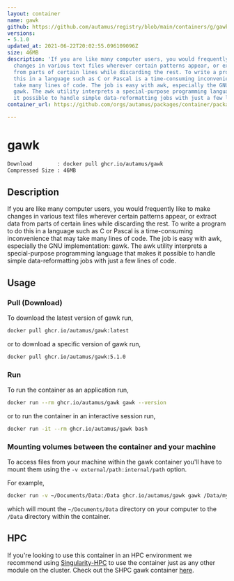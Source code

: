 ```yaml
---
layout: container
name: gawk
github: https://github.com/autamus/registry/blob/main/containers/g/gawk/spack.yaml
versions:
- 5.1.0
updated_at: 2021-06-22T20:02:55.096109096Z
size: 46MB
description: 'If you are like many computer users, you would frequently like to make
  changes in various text files wherever certain patterns appear, or extract data
  from parts of certain lines while discarding the rest. To write a program to do
  this in a language such as C or Pascal is a time-consuming inconvenience that may
  take many lines of code. The job is easy with awk, especially the GNU implementation:
  gawk. The awk utility interprets a special-purpose programming language that makes
  it possible to handle simple data-reformatting jobs with just a few lines of code. '
container_url: https://github.com/orgs/autamus/packages/container/package/gawk

---
```

# gawk
```bash 
Download        : docker pull ghcr.io/autamus/gawk
Compressed Size : 46MB
```

## Description
If you are like many computer users, you would frequently like to make changes in various text files wherever certain patterns appear, or extract data from parts of certain lines while discarding the rest. To write a program to do this in a language such as C or Pascal is a time-consuming inconvenience that may take many lines of code. The job is easy with awk, especially the GNU implementation: gawk. The awk utility interprets a special-purpose programming language that makes it possible to handle simple data-reformatting jobs with just a few lines of code. 

## Usage
### Pull (Download)
To download the latest version of gawk run,

```bash
docker pull ghcr.io/autamus/gawk:latest
```

or to download a specific version of gawk run,

```bash
docker pull ghcr.io/autamus/gawk:5.1.0
```
### Run
To run the container as an application run,
```bash
docker run --rm ghcr.io/autamus/gawk gawk --version
```

or to run the container in an interactive session run,
```bash
docker run -it --rm ghcr.io/autamus/gawk bash
```

### Mounting volumes between the container and your machine
To access files from your machine within the gawk container you'll have to mount them using the `-v external/path:internal/path` option.

For example,
```bash
docker run -v ~/Documents/Data:/Data ghcr.io/autamus/gawk gawk /Data/myData.csv
```
which will mount the `~/Documents/Data` directory on your computer to the `/Data` directory within the container.

## HPC
If you're looking to use this container in an HPC environment we recommend using [Singularity-HPC](https://singularity-hpc.readthedocs.io) to use the container just as any other module on the cluster. Check out the SHPC gawk container [here](https://singularityhub.github.io/singularity-hpc/r/ghcr.io-autamus-gawk/).